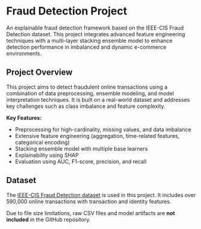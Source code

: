 # Fraud Detection Project

An explainable fraud detection framework based on the IEEE-CIS Fraud Detection dataset. This project integrates advanced feature engineering techniques with a multi-layer stacking ensemble model to enhance detection performance in imbalanced and dynamic e-commerce environments.

## Project Overview

This project aims to detect fraudulent online transactions using a combination of data preprocessing, ensemble modeling, and model interpretation techniques. It is built on a real-world dataset and addresses key challenges such as class imbalance and feature complexity.

**Key Features:**

- Preprocessing for high-cardinality, missing values, and data imbalance
- Extensive feature engineering (aggregation, time-related features, categorical encoding)
- Stacking ensemble model with multiple base learners
- Explainability using SHAP
- Evaluation using AUC, F1-score, precision, and recall

## Dataset

The [IEEE-CIS Fraud Detection dataset](https://www.kaggle.com/c/ieee-fraud-detection) is used in this project. It includes over 590,000 online transactions with transaction and identity features. 

Due to file size limitations, raw CSV files and model artifacts are **not included** in the GitHub repository.
